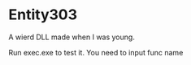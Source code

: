 # Entity303

A wierd DLL made when I was young.

Run exec.exe to test it. You need to input func name
